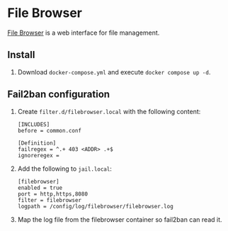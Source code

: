 # File Browser

[File Browser](https://github.com/filebrowser/filebrowser) is a web interface for file management.

## Install

1. Download `docker-compose.yml` and execute `docker compose up -d`.

## Fail2ban configuration

1. Create `filter.d/filebrowser.local` with the following content:

   ```
   [INCLUDES]
   before = common.conf

   [Definition]
   failregex = ^.+ 403 <ADDR> .+$
   ignoreregex =
   ```

2. Add the following to `jail.local`:

   ```
   [filebrowser]
   enabled = true
   port = http,https,8080
   filter = filebrowser
   logpath = /config/log/filebrowser/filebrowser.log
   ```
   
3. Map the log file from the filebrowser container so fail2ban can read it.  
